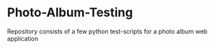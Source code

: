 # Photo-Album-Testing
Repository consists of a few python test-scripts for a photo album web application
